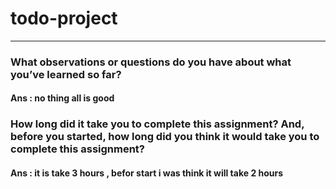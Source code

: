 # todo-project
---
### What observations or questions do you have about what you’ve learned so far? 
#### Ans : no thing all is good 
### How long did it take you to complete this assignment? And, before you started, how long did you think it would take you to complete this assignment? 
#### Ans : it is take 3 hours , befor start i was think it will take 2 hours